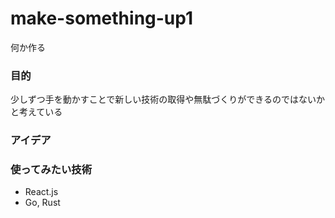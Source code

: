 # make-something-up1
何か作る

### 目的

少しずつ手を動かすことで新しい技術の取得や無駄づくりができるのではないかと考えている

### アイデア



### 使ってみたい技術

- React.js
- Go, Rust  
